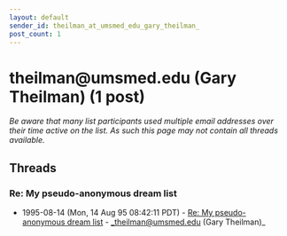 ```yaml
---
layout: default
sender_id: theilman_at_umsmed_edu_gary_theilman_
post_count: 1
---
```


# theilman<span>@</span>umsmed.edu (Gary Theilman) (1 post)

_Be aware that many list participants used multiple email addresses over their time active on the list. As such this page may not contain all threads available._

## Threads

### Re: My pseudo-anonymous dream list
+ 1995-08-14 (Mon, 14 Aug 95 08:42:11 PDT) - [Re: My pseudo-anonymous dream list](/archive/1995/08/c277ca3ae3fbc244b2f23e4725209739bca9193ffdec636f34d7156ca1bd3db2) - _theilman@umsmed.edu (Gary Theilman)_


